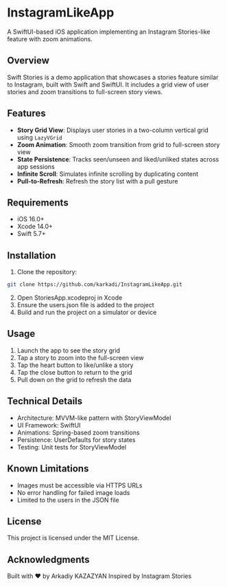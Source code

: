 # InstagramLikeApp

A SwiftUI-based iOS application implementing an Instagram Stories-like feature with zoom animations.

## Overview

Swift Stories is a demo application that showcases a stories feature similar to Instagram, built with Swift and SwiftUI. It includes a grid view of user stories and zoom transitions to full-screen story views.

## Features

- **Story Grid View**: Displays user stories in a two-column vertical grid using `LazyVGrid`
- **Zoom Animation**: Smooth zoom transition from grid to full-screen story view
- **State Persistence**: Tracks seen/unseen and liked/unliked states across app sessions
- **Infinite Scroll**: Simulates infinite scrolling by duplicating content
- **Pull-to-Refresh**: Refresh the story list with a pull gesture

## Requirements

- iOS 16.0+
- Xcode 14.0+
- Swift 5.7+

## Installation

1. Clone the repository:

```bash
git clone https://github.com/karkadi/InstagramLikeApp.git
```

2. Open StoriesApp.xcodeproj in Xcode
3. Ensure the users.json file is added to the project 
4. Build and run the project on a simulator or device

## Usage
1. Launch the app to see the story grid
2. Tap a story to zoom into the full-screen view
3. Tap the heart button to like/unlike a story
4. Tap the close button to return to the grid
5. Pull down on the grid to refresh the data

## Technical Details
- Architecture: MVVM-like pattern with StoryViewModel
- UI Framework: SwiftUI
- Animations: Spring-based zoom transitions
- Persistence: UserDefaults for story states
- Testing: Unit tests for StoryViewModel

## Known Limitations
- Images must be accessible via HTTPS URLs
- No error handling for failed image loads
- Limited to the users in the JSON file

## License
This project is licensed under the MIT License.

## Acknowledgments
Built with ❤️ by Arkadiy KAZAZYAN
Inspired by Instagram Stories
